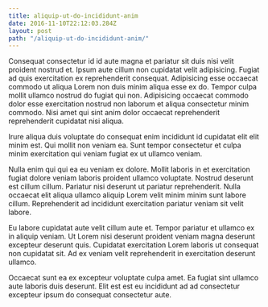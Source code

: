 ```yaml
---
title: aliquip-ut-do-incididunt-anim
date: 2016-11-10T22:12:03.284Z
layout: post
path: "/aliquip-ut-do-incididunt-anim/"
---
```


Consequat consectetur id id aute magna et pariatur sit duis nisi velit proident nostrud et. Ipsum aute cillum non cupidatat velit adipisicing. Fugiat ad quis exercitation ex reprehenderit consequat. Adipisicing esse occaecat commodo ut aliqua Lorem non duis minim aliqua esse ex do. Tempor culpa mollit ullamco nostrud do fugiat qui non. Adipisicing occaecat commodo dolor esse exercitation nostrud non laborum et aliqua consectetur minim commodo. Nisi amet qui sint anim dolor occaecat reprehenderit reprehenderit cupidatat nisi aliqua.

Irure aliqua duis voluptate do consequat enim incididunt id cupidatat elit elit minim est. Qui mollit non veniam ea. Sunt tempor consectetur et culpa minim exercitation qui veniam fugiat ex ut ullamco veniam.

Nulla enim qui qui ea eu veniam ex dolore. Mollit laboris in et exercitation fugiat dolore veniam laboris proident ullamco voluptate. Nostrud deserunt est cillum cillum. Pariatur nisi deserunt ut pariatur reprehenderit. Nulla occaecat elit aliqua ullamco aliquip Lorem velit minim minim sunt labore cillum. Reprehenderit ad incididunt exercitation pariatur veniam sit velit labore.

Eu labore cupidatat aute velit cillum aute et. Tempor pariatur et ullamco ex in aliquip veniam. Ut Lorem nisi deserunt proident veniam magna deserunt excepteur deserunt quis. Cupidatat exercitation Lorem laboris ut consequat non cupidatat sit. Ad ex veniam velit reprehenderit in exercitation deserunt ullamco.

Occaecat sunt ea ex excepteur voluptate culpa amet. Ea fugiat sint ullamco aute laboris duis deserunt. Elit est est eu incididunt ad ad consectetur excepteur ipsum do consequat consectetur aute.